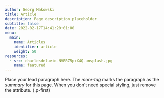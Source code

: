 ```yaml
---
author: Georg Makowski
title: Article
description: Page description placeholder
subtitle: false
date: 2022-02-17T14:41:20+01:00
menu:
  main:
    name: Articles
    identifier: article
    weight: 50
resources:
  - src: charlesdeluvio-NVRRZ5pxX4Q-unsplash.jpg
    name: featured
---
```


Place your lead paragraph here. The *more-tag* marks the paragraph as the *summary* for this page. When you don't need special styling, just remove the attribute.
{.p-first} <!--more-->
